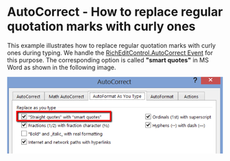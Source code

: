 # AutoCorrect - How to replace regular quotation marks with curly ones


<p>This example illustrates how to replace regular quotation marks with curly ones during typing. We handle the <a href="http://documentation.devexpress.com/#WindowsForms/DevExpressXtraRichEditRichEditControl_AutoCorrecttopic">RichEditControl.AutoCorrect Event</a> for this purpose. The corresponding option is called <strong>"smart quotes"</strong> in MS Word as shown in the following image.</p><p></p><p><img src="https://raw.githubusercontent.com/DevExpress-Examples/autocorrect-how-to-replace-regular-quotation-marks-with-curly-ones-e4707/11.1.12+/media/e601982e-0f5b-4206-9c05-f197f764daf6.png"></p>

<br/>


